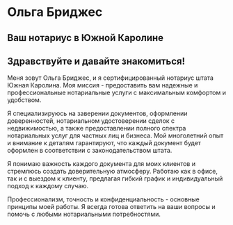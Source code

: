 # Ольга Бриджес
## Ваш нотариус в Южной Каролине


## Здравствуйте и давайте знакомиться!

Меня зовут Ольга Бриджес, и я сертифицированный нотариус штата Южная Каролина. Моя миссия - предоставить вам надежные и профессиональные нотариальные услуги с максимальным комфортом и удобством.

Я специализируюсь на заверении документов, оформлении доверенностей, нотариальном удостоверении сделок с недвижимостью, а также предоставлении полного спектра нотариальных услуг для частных лиц и бизнеса. Мой многолетний опыт и внимание к деталям гарантируют, что каждый документ будет оформлен в соответствии с законодательством штата.

Я понимаю важность каждого документа для моих клиентов и стремлюсь создать доверительную атмосферу. Работаю как в офисе, так и с выездом к клиенту, предлагая гибкий график и индивидуальный подход к каждому случаю.

Профессионализм, точность и конфиденциальность - основные принципы моей работы. Я всегда готова ответить на ваши вопросы и помочь с любыми нотариальными потребностями.
